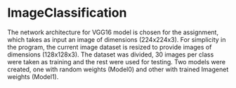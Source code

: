 # ImageClassification

The network architecture for VGG16 model is chosen for the assignment, which takes as input an image of dimensions
(224x224x3). For simplicity in the program, the current image dataset is resized to provide images of dimensions (128x128x3).
The dataset was divided, 30 images per class were taken as training and the rest were used for testing. Two models were
created, one with random weights (Model0) and other with trained Imagenet weights (Model1).
